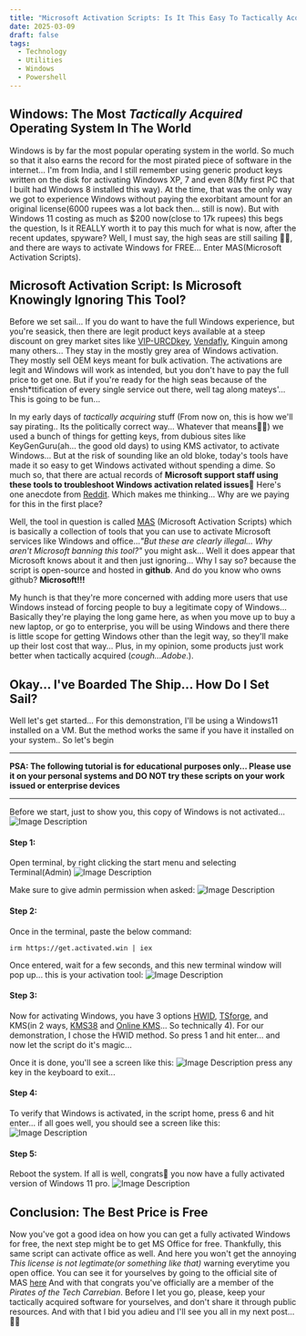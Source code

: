 ```yaml
---
title: "Microsoft Activation Scripts: Is It This Easy To Tactically Acquire Windows?"
date: 2025-03-09
draft: false
tags:
  - Technology
  - Utilities
  - Windows
  - Powershell
---
```

## Windows: The Most *Tactically Acquired* Operating System In The World
Windows is by far the most popular operating system in the world. So much so that it also earns the record for the most pirated piece of software in the internet... I'm from India, and I still remember using generic product keys written on the disk for activating Windows XP, 7 and even 8(My first PC that I built had Windows 8 installed this way). At the time, that was the only way we got to experience Windows without paying the exorbitant amount for an original license(6000 rupees was a lot back then... still is now). But with Windows 11 costing as much as $200 now(close to 17k rupees) this begs the question, Is it REALLY worth it to pay this much for what is now, after the recent updates, spyware? Well, I must say, the high seas are still sailing 🏴‍☠️, and there are ways to activate Windows for FREE... Enter MAS(Microsoft Activation Scripts).

## Microsoft Activation Script: Is Microsoft Knowingly Ignoring This Tool?
Before we set sail... If you do want to have the full Windows experience, but you're seasick, then there are legit product keys available at a steep discount on grey market sites like [VIP-URCDkey](https://www.vip-urcdkey.com/), [Vendafly](https://vendafly.com/), Kinguin among many others... They stay in the mostly grey area of Windows activation. They mostly sell OEM keys meant for bulk activation. The activations are legit and Windows will work as intended, but you don't have to pay the full price to get one. But if you're ready for the high seas because of the ensh\*ttification of every single service out there, well tag along mateys'... This is going to be fun...

In my early days of *tactically acquiring* stuff (From now on, this is how we'll say pirating.. Its the politically correct way... Whatever that means🤷‍♂️) we used a bunch of things for getting keys, from dubious sites like KeyGenGuru(ah... the good old days) to using KMS activator, to activate Windows... But at the risk of sounding like an old bloke, today's tools have made it so easy to get Windows activated without spending a dime. So much so, that there are actual records of **Microsoft support staff using these tools to troubleshoot Windows activation related issues🤯** Here's one anecdote from [Reddit](https://www.reddit.com/r/techsupport/comments/5b0wyy/did_Microsoft_support_just_activate_my_Windows/). Which makes me thinking... Why are we paying for this in the first place?

Well, the tool in question is called [MAS](https://massgrave.dev/) (Microsoft Activation Scripts) which is basically a collection of tools that you can use to activate Microsoft services like Windows and office...*"But these are clearly illegal... Why aren't Microsoft banning this tool?"* you might ask... Well it does appear that Microsoft knows about it and then just ignoring... Why I say so? because the script is open-source and hosted in **github**. And do you know who owns github? **Microsoft!!!** 

My hunch is that they're more concerned with adding more users that use Windows instead of forcing people to buy a legitimate copy of Windows... Basically they're playing the long game here, as when you move up to buy a new laptop, or go to enterprise, you will be using Windows and there there is little scope for getting Windows other than the legit way, so they'll make up their lost cost that way... Plus, in my opinion, some products just work better when tactically acquired (*cough...Adobe*.).


## Okay... I've Boarded The Ship... How Do I Set Sail?
Well let's get started... For this demonstration, I'll be using a Windows11 installed on a VM. But the method works the same if you have it installed on your system.. So let's begin

***
**PSA: The following tutorial is for educational purposes only... Please use it on your personal systems and DO NOT try these scripts on your work issued or enterprise devices**
***

Before we start, just to show you, this copy of Windows is not activated...
![Image Description](/images/Pasted%20image%2020250309205234.png)

#### Step 1:    
Open terminal, by right clicking the start menu and selecting Terminal(Admin)
![Image Description](/images/Pasted%20image%2020250309205424.png)

Make sure to give admin permission when asked:
![Image Description](/images/Pasted%20image%2020250309205635.png)

#### Step 2:    
Once in the terminal, paste the below command:
```
irm https://get.activated.win | iex
```
Once entered, wait for a few seconds, and this new terminal window will pop up... this is your activation tool:
![Image Description](/images/Pasted%20image%2020250309205732.png)

#### Step 3:   
Now for activating Windows, you have 3 options [HWID](https://massgrave.dev/hwid), [TSforge](https://massgrave.dev/tsforge), and KMS(in 2 ways, [KMS38](https://massgrave.dev/kms38) and [Online KMS](https://massgrave.dev/online_kms)... So technically 4). For our demonstration, I chose the HWID method. So press 1 and hit enter... and now let the script do it's magic...

Once it is done, you'll see a screen like this:
![Image Description](/images/Pasted%20image%2020250309210256.png)
press any key in the keyboard to exit...

#### Step 4:
To verify that Windows is activated, in the script home, press 6 and hit enter... if all goes well, you should see a screen like this:
![Image Description](/images/Pasted%20image%2020250309210433.png)

#### Step 5:
Reboot the system. If all is well, congrats👏 you now have a fully activated version of Windows 11 pro.
![Image Description](/images/Pasted%20image%2020250309210634.png)


## Conclusion: The Best Price is Free
Now you've got a good idea on how you can get a fully activated Windows for free, the next step might be to get MS Office for free. Thankfully, this same script can activate office as well. And here you won't get the annoying *This license is not legtimate(or something like that)* warning everytime you open office. You can see it for yourselves by going to the official site of MAS [here](https://massgrave.dev/)
And with that congrats you've officially are a member of the *Pirates of the Tech Carrebian*. Before I let you go, please, keep your tactically acquired software for yourselves, and don't share it through public resources. And with that I bid you adieu and I'll see you all in my next post...🙋‍♂️